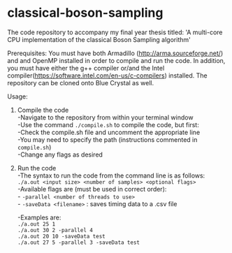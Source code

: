 # classical-boson-sampling
The code repository to accompany my final year thesis titled: 'A multi-core CPU implementation of the classical Boson Sampling algorithm'

Prerequisites:
You must have both Armadillo (http://arma.sourceforge.net/) and and OpenMP installed in order to compile and run the code.
In addition, you must have either the g++ compiler or/and the Intel compiler(https://software.intel.com/en-us/c-compilers) installed.
The repository can be cloned onto Blue Crystal as well.

Usage:
1. Compile the code <br>
    -Navigate to the repository from within your terminal window <br>
    -Use the command `./compile.sh` to compile the code, but first: <br>
        -Check the compile.sh file and uncomment the appropriate line <br>
        -You may need to specify the path (instructions commented in `compile.sh`) <br>
        -Change any flags as desired

2. Run the code <br>
    -The syntax to run the code from the command line is as follows: <br>
    `./a.out <input size> <number of samples> <optional flags>` <br>
    -Available flags are (must be used in correct order): <br>
        - `-parallel <number of threads to use>` <br>
        - `-saveData <filename>` : saves timing data to a .csv file

    -Examples are: <br>
        `./a.out 25 1` <br>
        `./a.out 30 2 -parallel 4` <br>
        `./a.out 20 10 -saveData test` <br>
        `./a.out 27 5 -parallel 3 -saveData test` <br>
